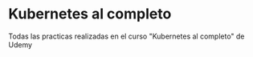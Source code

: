 # Kubernetes al completo
Todas las practicas realizadas en el curso "Kubernetes al completo" de Udemy
